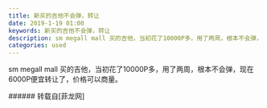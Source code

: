 ```yaml
---
title: 新买的吉他不会弹，转让
date: 2019-1-19 01:00
keywords: 新买的吉他不会弹，转让
description: sm megall mall 买的吉他，当初花了10000P多，用了两周，根本不会弹，现在6000P便宜转让了，价格可以商量。
categories: used
---
```

<td class="t_f" id="postmessage_2736364">

sm megall mall 买的吉他，当初花了10000P多，用了两周，根本不会弹，现在6000P便宜转让了，价格可以商量。<br/>
<img alt="" border="0" class="zoom" data-cf-modified-9fd119a4552a377bda30c06b-="" file="http://www.flw.ph/data/appbyme/upload/image/201901/19/de27wS5MWXH6.jpg" id="aimg_hA13F" lazyloadthumb="1" onclick="" onmouseover="" src="http://www.flw.ph/data/appbyme/upload/image/201901/19/de27wS5MWXH6.jpg"/><br/>
<img alt="" border="0" class="zoom" data-cf-modified-9fd119a4552a377bda30c06b-="" file="http://www.flw.ph/data/appbyme/upload/image/201901/19/gqaddVyB5dU7.jpg" id="aimg_zq45R" lazyloadthumb="1" onclick="" onmouseover="" src="http://www.flw.ph/data/appbyme/upload/image/201901/19/gqaddVyB5dU7.jpg"/><br/>
<img alt="" border="0" class="zoom" data-cf-modified-9fd119a4552a377bda30c06b-="" file="http://www.flw.ph/data/appbyme/upload/image/201901/19/W0Lpdjr1p41m.jpg" id="aimg_Sk54F" lazyloadthumb="1" onclick="" onmouseover="" src="http://www.flw.ph/data/appbyme/upload/image/201901/19/W0Lpdjr1p41m.jpg"/><br/>
<img alt="" border="0" class="zoom" data-cf-modified-9fd119a4552a377bda30c06b-="" file="http://www.flw.ph/data/appbyme/upload/image/201901/19/1D018EGndfeq.jpg" id="aimg_vGvVE" lazyloadthumb="1" onclick="" onmouseover="" src="http://www.flw.ph/data/appbyme/upload/image/201901/19/1D018EGndfeq.jpg"/><br/>
<img alt="" border="0" class="zoom" data-cf-modified-9fd119a4552a377bda30c06b-="" file="http://www.flw.ph/data/appbyme/upload/image/201901/19/idt3tcW2cx4R.jpg" id="aimg_wRxsv" lazyloadthumb="1" onclick="" onmouseover="" src="http://www.flw.ph/data/appbyme/upload/image/201901/19/idt3tcW2cx4R.jpg"/><br/>
<img alt="" border="0" class="zoom" data-cf-modified-9fd119a4552a377bda30c06b-="" file="http://www.flw.ph/data/appbyme/upload/image/201901/19/nvqvu1YaZGbc.jpg" id="aimg_Pb5r8" lazyloadthumb="1" onclick="" onmouseover="" src="http://www.flw.ph/data/appbyme/upload/image/201901/19/nvqvu1YaZGbc.jpg"/><br/>
<img alt="" border="0" class="zoom" data-cf-modified-9fd119a4552a377bda30c06b-="" file="http://www.flw.ph/data/appbyme/upload/image/201901/19/bW6kH6s4M7jv.jpg" id="aimg_VQqh5" lazyloadthumb="1" onclick="" onmouseover="" src="http://www.flw.ph/data/appbyme/upload/image/201901/19/bW6kH6s4M7jv.jpg"/><br/>
</td>
###### 转载自[菲龙网]